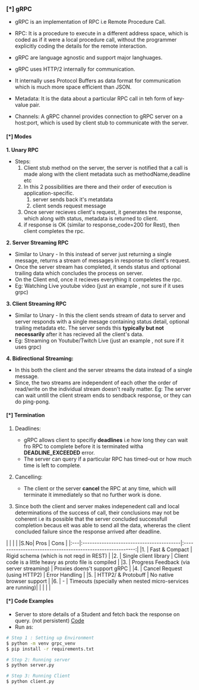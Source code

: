 
### [\*] gRPC
* gRPC is an implementation of RPC i.e Remote Procedure Call.
* RPC: It is a procedure to execute in a different address space, which is coded as if it were a local procedure call, without the programmer explicitly coding the details for the remote interaction.

* gRPC are language agnostic and support major langhuages.
* gRPC uses HTTP/2 internally for communication.
* It internally uses Protocol Buffers as data format for communication which is much more space efficient than JSON.

* Metadata: It is the data about a particular RPC call in teh form of key-value pair.
* Channels: A gRPC channel provides connection to gRPC server on a host:port, which is used by client stub to communicate with the server.

#### [\*] Modes
**1. Unary RPC**
* Steps:
  1. Client stub method on the server, the server is notified that a call is made along with the client metadata such as methodName,deadline etc
  2. In this 2 possibilities are there and their order of execution is application-specific.
      1. server sends back it's metatdata
      2. client sends request message
  3. Once server recieves client's request, it generates the response, which along with status, metadata is returned to client.
  4. if response is OK (similar to response_code=200 for Rest), then client completes the rpc.

**2. Server Streaming RPC**
* Similar to Unary - In this instead of server just returning a single message, returns a stream of messages in response to client's request.
* Once the server stream has completed, it sends status and optional trailing data which concludes the process on server.
* On the Client end, once it recieves everything it compeletes the rpc.
* Eg: Watching Live youtube video (just an example , not sure if it uses grpc)

**3. Client Streaming RPC**
* Similar to Unary - In this the client sends stream of data to server and server responds with a single mesage containing status detail, optional trailing metadata etc. The server sends this **typically but not necessarily** after it has recieved all the client's data.
* Eg: Streaming on Youtube/Twitch Live (just an example , not sure if it uses grpc)

**4. Bidirectional Streaming:**
* In this both the client and the server streams the data instead of a single message.
* Since, the two streams are independent of each other the order of read/write on the individual stream doesn't really matter. Eg: The server can wait untill the client stream ends to sendback response, or they can do ping-pong.


#### [\*] Termination
1. Deadlines: 
    * gRPC allows client to specifiy **deadlines** i.e how long they can wait fro RPC to complete before it is terminated witha  **DEADLINE_EXCEEDED** error.
    * The server can query if a particular RPC has timed-out or how much time is left to complete.

2. Cancelling:
    * The client or the server **cancel** the RPC at any time, which will terminate it immediately so that no further work is done.

3. Since both the client and server makes indepenedent call and local determinations of the success of call, their conclusions may not be coherent i.e its possible that the server concluded successfull completion becaus eit was able to send all the data, whereras the client concluded failure since the response arrived after deadline.



|    |                                          |                                                            |
|S.No| Pros                                     | Cons                                                       |
|:---|:-----------------------------------------|:----------------------------------------------------------:|
|1.  | Fast & Compact                           | Rigid schema (which is not reqd in REST)                   |
|2.  | Single client library                    | Client code is a little heavy as proto file is compiled    |
|3.  | Progress Feedback (via server streaming) | Proxies doens't support gRPC                               |
|4.  | Cancel Request (using HTTP2)             | Error Handling                                             |
|5.  | HTTP2/ & Protobuff                       | No native browser support                                  |
|6.  | -                                        | Timeouts (specially when nested micro-services are running)|
|    |                                          |                                                            |


#### [\*] Code Examples
* Server to store details of a Student and fetch back the response on query. (not persistent) <a href="./Code"> Code </a>
* Run as:

```bash
# Step 1 : Setting up Environment
$ python -m venv grpc_venv
$ pip install -r requirements.txt

# Step 2: Running server
$ python server.py

# Step 3: Running Client
$ python client.py
```
